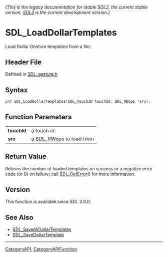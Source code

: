 ###### (This is the legacy documentation for stable SDL2, the current stable version; [SDL3](https://wiki.libsdl.org/SDL3/) is the current development version.)
# SDL_LoadDollarTemplates

Load Dollar Gesture templates from a file.

## Header File

Defined in [SDL_gesture.h](https://github.com/libsdl-org/SDL/blob/SDL2/include/SDL_gesture.h)

## Syntax

```c
int SDL_LoadDollarTemplates(SDL_TouchID touchId, SDL_RWops *src);

```

## Function Parameters

|                 |                                       |
| --------------- | ------------------------------------- |
| **touchId**     | a touch id                            |
| **src**         | a [SDL_RWops](SDL_RWops) to load from |

## Return Value

Returns the number of loaded templates on success or a negative error code
(or 0) on failure; call [SDL_GetError](SDL_GetError)() for more
information.

## Version

This function is available since SDL 2.0.0.

## See Also

* [SDL_SaveAllDollarTemplates](SDL_SaveAllDollarTemplates)
* [SDL_SaveDollarTemplate](SDL_SaveDollarTemplate)

----
[CategoryAPI](CategoryAPI), [CategoryAPIFunction](CategoryAPIFunction)

